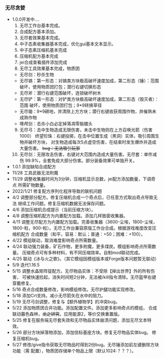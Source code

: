 ### 无尽贪婪
* 1.0.0开发中....
  1. 无尽工作台基本完成。
  2. 合成配方基本添加。
  3. 无尽套效果基本完成。
  4. 中子态素收集器基本完成，优化gui基本文本显示。
  5. 中子态素压缩机基本完成
  6. 压缩机配方基本完成
  7. jei合成查看插件添加完成
  8. 无尽工具效果基本完成，物质团
  * 无尽剑：秒杀生物
  * 无尽镐：第一形态：对镐类方块极高破坏速度加成，第二形态（锤）：范围
  破坏，使用物质团打包；潜行右键切换形态
  * 无尽斧：潜行右键范围破坏，连锁破坏树木
  * 无尽铲：第一形态：对铲类方块极高破坏速度加成，第二形态（毁灭者）：范围
    破坏，使用物质团打包；9*9转换草径
  * 无尽锄：9*9耕地，并清除上方方块；潜行右键收获周围作物，并催熟未成熟作物
  * 啄颅剑：击杀小白必定掉落凋零骷髅头
  9. 无尽弓：击中生物造成无限伤害，未击中生物则在上方召唤光箭（伤害1000）
  终望珍珠：右键投掷，在击中位置生成（黑洞）实体，吸引周围生物并破坏方块，
  对生物造成每次5点虚空伤害，在结束时发生爆炸并造成大量伤害。
  ~~bug：无法吸引玩家~~
  10. 无尽剑：无限攻击伤害，右键对大范围内造成大量伤害。无尽套：单件减伤
  99.9%，全套免疫大部分伤害。部分装备效果可单独开关。
* 1.0.1 添加缺陷合成配方
* 11/28 工具武器无法附魔
* 11/29 调整收集器时间为3分钟，压缩机显示总数，jei配方添加数量，下调奇点
所需矿物数量。
* 2022/1/21 修复配方序列化程序导致的联机问题
* 4/2 调整部分配方。修复压缩机合成一个奇点后，已任意方式取出奇点导致无法
继续工作问题。修复压缩机数据无法保存问题。
* 4/6 添加压缩机合成提示（当前压缩方块）。
* 4/8 调整压缩机配方为内置配方加载。添加几样致密收集器。
* 4/11 调整无尽配方为内置配方加载。完善收集器（3600-尘埃，1800-尘埃，
1800-粒，900-粒）。无尽工作台兼容原版工作台合成。根据游戏难度改变压缩机配方
合成数量（和平，容易：默认；普通：+50；困难：+100）。
* 4/22 模组联动，取消难度影响奇点所需数量。
* 4/24 联动强力装备，矿石作物，更多附魔，更多煤炭。模组影响奇点所需数量。
压缩奇点可有多种材料，有不同压缩效率。自制mod联动完成。
* 4/25 联动《冰与火之歌》。（其它模组因模组版本或Forge版本问题暂无联动）
* 5/9 迭代1.16.5
* 5/15 调整水晶矩阵锭配方。无尽物品实体：不受除【掉出世界】外的所有伤害，
    可被快速捡起，消失时间短2分钟，无法被/kill指令清除。无尽盔甲右键穿戴修复。
* 5/16 奇点合成数量修改，影响模组修改。无尽护腿功能实现修改。
* 5/18 添加Crt支持。减小无尽箭矢在水中的阻力。
* 5/19 无尽弓剑调整，修复与【额外植物学】的冲突bug。
* 5/22 添加物质团合并功能。添加配置文件。添加更多影响奇点的模组， 
合成联动暮色森林，~~龙之研究~~，应用能源2，等价交换重置版。
* 5/25 修复在服务端无尽套失效和无尽物品实体崩溃问题，添加无尽文本特效。
* 5/26 部分方块掉落物添加，添加信标基座方块。修复无尽物品实体bug。
修复压缩机bug。
* 5/27 修改/give指令获取无尽物品时得到2份bug。无尽锤添加前左键删除方块功能（需
配置），物质团存储单个物品上限（默认1024:？？？）。